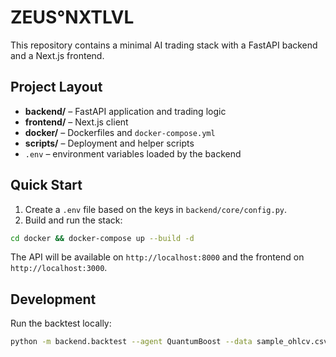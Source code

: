 # ZEUS°NXTLVL

This repository contains a minimal AI trading stack with a FastAPI backend and a Next.js frontend.

## Project Layout
- **backend/** – FastAPI application and trading logic
- **frontend/** – Next.js client
- **docker/** – Dockerfiles and `docker-compose.yml`
- **scripts/** – Deployment and helper scripts
- `.env` – environment variables loaded by the backend

## Quick Start
1. Create a `.env` file based on the keys in `backend/core/config.py`.
2. Build and run the stack:

```bash
cd docker && docker-compose up --build -d
```

The API will be available on `http://localhost:8000` and the frontend on `http://localhost:3000`.

## Development
Run the backtest locally:
```bash
python -m backend.backtest --agent QuantumBoost --data sample_ohlcv.csv
```

